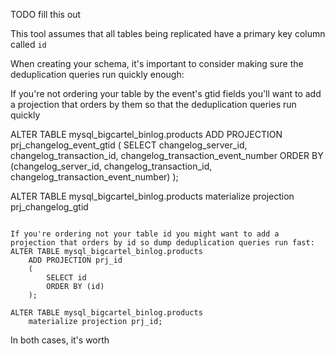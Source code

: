 TODO fill this out

This tool assumes that all tables being replicated have a primary key column called `id`

When creating your schema, it's important to consider making sure the deduplication queries run quickly enough:

If you're not ordering your table by the event's gtid fields you'll want to add a projection that orders by them
so that the deduplication queries run quickly

ALTER TABLE mysql_bigcartel_binlog.products
    ADD PROJECTION prj_changelog_event_gtid
    (
        SELECT changelog_server_id, changelog_transaction_id, changelog_transaction_event_number
        ORDER BY (changelog_server_id, changelog_transaction_id, changelog_transaction_event_number)
    );

ALTER TABLE mysql_bigcartel_binlog.products
    materialize projection prj_changelog_gtid
```

If you're ordering not your table id you might want to add a projection that orders by id so dump deduplication queries run fast:
ALTER TABLE mysql_bigcartel_binlog.products
    ADD PROJECTION prj_id
    (
        SELECT id
        ORDER BY (id)
    );

ALTER TABLE mysql_bigcartel_binlog.products
    materialize projection prj_id;
```

In both cases, it's worth
